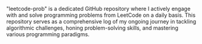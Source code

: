 "leetcode-prob" 
is a dedicated GitHub repository where I actively engage with and solve programming problems from LeetCode on a daily basis. This repository serves as a comprehensive log of my ongoing 
journey in tackling algorithmic challenges, honing problem-solving skills, and mastering various programming paradigms.
